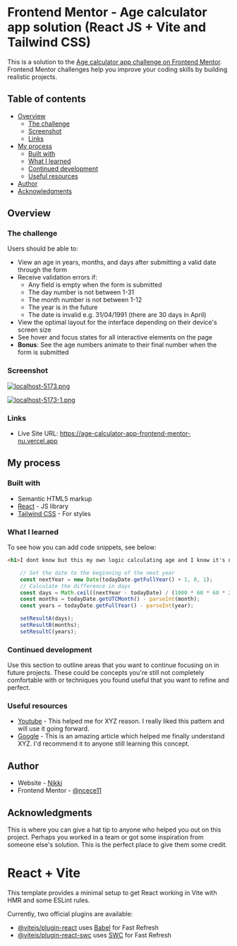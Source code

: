# Frontend Mentor - Age calculator app solution (React JS + Vite and Tailwind CSS)

This is a solution to the [Age calculator app challenge on Frontend Mentor](https://www.frontendmentor.io/challenges/age-calculator-app-dF9DFFpj-Q). Frontend Mentor challenges help you improve your coding skills by building realistic projects. 

## Table of contents

- [Overview](#overview)
  - [The challenge](#the-challenge)
  - [Screenshot](#screenshot)
  - [Links](#links)
- [My process](#my-process)
  - [Built with](#built-with)
  - [What I learned](#what-i-learned)
  - [Continued development](#continued-development)
  - [Useful resources](#useful-resources)
- [Author](#author)
- [Acknowledgments](#acknowledgments)

## Overview

### The challenge

Users should be able to:

- View an age in years, months, and days after submitting a valid date through the form
- Receive validation errors if:
  - Any field is empty when the form is submitted
  - The day number is not between 1-31
  - The month number is not between 1-12
  - The year is in the future
  - The date is invalid e.g. 31/04/1991 (there are 30 days in April)
- View the optimal layout for the interface depending on their device's screen size
- See hover and focus states for all interactive elements on the page
- **Bonus**: See the age numbers animate to their final number when the form is submitted

### Screenshot

[![localhost-5173.png](https://i.postimg.cc/wBYJB5Nr/localhost-5173.png)](https://postimg.cc/NKbLJHp8)

[![localhost-5173-1.png](https://i.postimg.cc/4xgVfbVS/localhost-5173-1.png)](https://postimg.cc/dL5LnCW2)

### Links

- Live Site URL: https://age-calculator-app-frontend-mentor-nu.vercel.app

## My process

### Built with

- Semantic HTML5 markup
- [React](https://reactjs.org/) - JS library
- [Tailwind CSS](https://tailwindcss.com/) - For styles

### What I learned

To see how you can add code snippets, see below:

```html
<h1>I dont know but this my own logic calculating age and I know it's not perfect but atleast I tried hihi!</h1>
```
```js
    // Set the date to the beginning of the next year
    const nextYear = new Date(todayDate.getFullYear() + 1, 0, 1);
    // Calculate the difference in days
    const days = Math.ceil((nextYear - todayDate) / (1000 * 60 * 60 * 24));
    const months = todayDate.getUTCMonth() - parseInt(month);
    const years = todayDate.getFullYear() - parseInt(year);

    setResultA(days);
    setResultB(months);
    setResultC(years);
```

### Continued development

Use this section to outline areas that you want to continue focusing on in future projects. These could be concepts you're still not completely comfortable with or techniques you found useful that you want to refine and perfect.

### Useful resources

- [Youtube](https://www.youtube.com) - This helped me for XYZ reason. I really liked this pattern and will use it going forward.
- [Google](https://www.google.com) - This is an amazing article which helped me finally understand XYZ. I'd recommend it to anyone still learning this concept.

## Author

- Website - [Nikki](https://ilanan-nikki.vercel.app)
- Frontend Mentor - [@ncece11](https://www.frontendmentor.io/profile/ncece11)

## Acknowledgments

This is where you can give a hat tip to anyone who helped you out on this project. Perhaps you worked in a team or got some inspiration from someone else's solution. This is the perfect place to give them some credit.

# React + Vite

This template provides a minimal setup to get React working in Vite with HMR and some ESLint rules.

Currently, two official plugins are available:

- [@vitejs/plugin-react](https://github.com/vitejs/vite-plugin-react/blob/main/packages/plugin-react/README.md) uses [Babel](https://babeljs.io/) for Fast Refresh
- [@vitejs/plugin-react-swc](https://github.com/vitejs/vite-plugin-react-swc) uses [SWC](https://swc.rs/) for Fast Refresh
